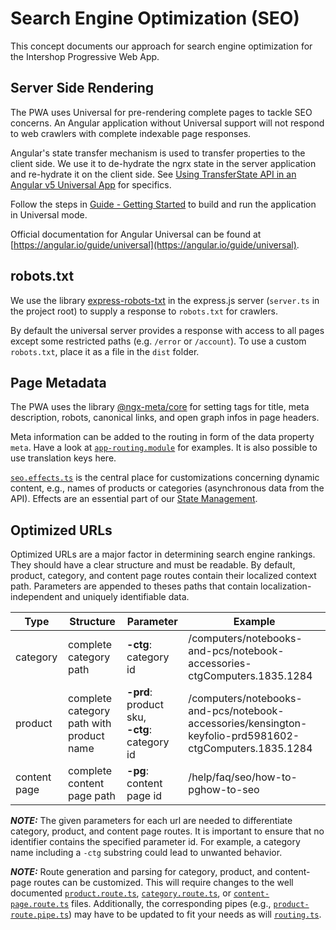 <!--
kb_concepts
kb_pwa
kb_everyone
kb_sync_latest_only
-->

# Search Engine Optimization (SEO)

This concept documents our approach for search engine optimization for the Intershop Progressive Web App.

## Server Side Rendering

The PWA uses Universal for pre-rendering complete pages to tackle SEO concerns.
An Angular application without Universal support will not respond to web crawlers with complete indexable page responses.

Angular's state transfer mechanism is used to transfer properties to the client side.
We use it to de-hydrate the ngrx state in the server application and re-hydrate it on the client side.
See [Using TransferState API in an Angular v5 Universal App](https://medium.com/angular-in-depth/using-transferstate-api-in-an-angular-5-universal-app-130f3ada9e5b) for specifics.

Follow the steps in [Guide - Getting Started](../guides/getting-started.md) to build and run the application in Universal mode.

Official documentation for Angular Universal can be found at [https://angular.io/guide/universal](https://angular.io/guide/universal).

## robots.txt

We use the library [express-robots-txt](https://github.com/modosc/express-robots-txt) in the express.js server (`server.ts` in the project root) to supply a response to `robots.txt` for crawlers.

By default the universal server provides a response with access to all pages except some restricted paths (e.g. `/error` or `/account`).
To use a custom `robots.txt`, place it as a file in the `dist` folder.

## Page Metadata

The PWA uses the library [@ngx-meta/core](https://www.npmjs.com/package/@ngx-meta/core) for setting tags for title, meta description, robots, canonical links, and open graph infos in page headers.

Meta information can be added to the routing in form of the data property `meta`.
Have a look at [`app-routing.module`](../../src/app/pages/app-routing.module.ts) for examples.
It is also possible to use translation keys here.

[`seo.effects.ts`](../../src/app/extensions/seo/store/seo/seo.effects.ts) is the central place for customizations concerning dynamic content, e.g., names of products or categories (asynchronous data from the API).
Effects are an essential part of our [State Management](./state-management.md).

## Optimized URLs

Optimized URLs are a major factor in determining search engine rankings.
They should have a clear structure and must be readable.
By default, product, category, and content page routes contain their localized context path.
Parameters are appended to theses paths that contain localization-independent and uniquely identifiable data.

| Type         | Structure                                | Parameter                                         | Example                                                                                                 |
| ------------ | ---------------------------------------- | ------------------------------------------------- | ------------------------------------------------------------------------------------------------------- |
| category     | complete category path                   | **-ctg**: category id                             | /computers/notebooks-and-pcs/notebook-accessories-ctgComputers.1835.1284                                |
| product      | complete category path with product name | **-prd**: product sku, </br>**-ctg**: category id | /computers/notebooks-and-pcs/notebook-accessories/kensington-keyfolio-prd5981602-ctgComputers.1835.1284 |
| content page | complete content page path               | **-pg**: content page id                          | /help/faq/seo/how-to-pghow-to-seo                                                                       |

**_NOTE:_** The given parameters for each url are needed to differentiate category, product, and content page routes.
It is important to ensure that no identifier contains the specified parameter id.
For example, a category name including a `-ctg` substring could lead to unwanted behavior.

**_NOTE:_** Route generation and parsing for category, product, and content-page routes can be customized.
This will require changes to the well documented [`product.route.ts`](../../src/app/core/routing/product/product.route.ts), [`category.route.ts`](../../src/app/core/routing/category/category.route.ts), or [`content-page.route.ts`](../../src/app/core/routing/content-page/content-page.route.ts) files.
Additionally, the corresponding pipes (e.g., [`product-route.pipe.ts`](../../src/app/core/routing/product/product-route.pipe.ts)) may have to be updated to fit your needs as will [`routing.ts`](../../src/app/core/utils/routing.ts).

